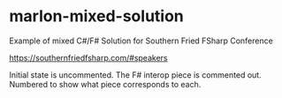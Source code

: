 # marlon-mixed-solution
Example of mixed C#/F# Solution for Southern Fried FSharp Conference

https://southernfriedfsharp.com/#speakers

Initial state is uncommented. The F# interop piece is commented out. Numbered to show what piece corresponds to each. 
